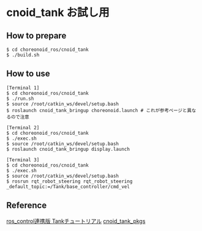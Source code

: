 # cnoid_tank お試し用


## How to prepare
```
$ cd choreonoid_ros/cnoid_tank
$ ./build.sh
```

## How to use
```
[Terminal 1]
$ cd choreonoid_ros/cnoid_tank
$ ./run.sh
$ source /root/catkin_ws/devel/setup.bash
$ roslaunch cnoid_tank_bringup choreonoid.launch # これが参考ページと異なるので注意
```

```
[Terminal 2]
$ cd choreonoid_ros/cnoid_tank
$ ./exec.sh
$ source /root/catkin_ws/devel/setup.bash
$ roslaunch cnoid_tank_bringup display.launch
```

```
[Terminal 3]
$ cd choreonoid_ros/cnoid_tank
$ ./exec.sh
$ source /root/catkin_ws/devel/setup.bash
$ rosrun rqt_robot_steering rqt_robot_steering _default_topic:=/Tank/base_controller/cmd_vel
```

## Reference
[ros_control連携版 Tankチュートリアル](https://choreonoid.org/ja/manuals/latest/ros/ros-control/index.html)
[cnoid_tank_pkgs](https://github.com/choreonoid/cnoid_tank_pkgs)